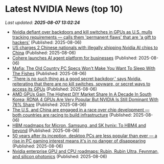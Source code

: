 # Latest NVIDIA News (top 10)
_Last updated: **2025-08-07 13:02:24**_

- [Nvidia defiant over backdoors and kill switches in GPUs as U.S. mulls tracking requirements — calls them 'permanent flaws' that are 'a gift to hackers'](https://www.tomshardware.com/pc-components/gpus/nvidia-defiant-over-backdoors-and-kill-switches-in-gpus-as-u-s-mulls-tracking-requirements-calls-them-permanent-flaws-that-are-a-gift-to-hackers) (Published: 2025-08-06)
- [US charges 2 Chinese nationals with illegally shipping Nvidia AI chips to China](https://www.theregister.com/2025/08/06/ai_chips_to_china_charges/) (Published: 2025-08-06)
- [Cohere launches AI agent platform for businesses](https://financialpost.com/technology/cohere-ai-agent-platform-businesses) (Published: 2025-08-06)
- [Mafia: The Old Country PC Specs Won't Make You Want To Sleep With The Fishes](https://www.gamespot.com/articles/mafia-the-old-country-pc-specs-wont-make-you-want-to-sleep-with-the-fishes/1100-6533723/) (Published: 2025-08-06)
- ['There is no such thing as a good secret backdoor,' says Nvidia, reiterating that there are no kill switches, spyware, or secret ways to access its GPUs](https://www.pcgamer.com/hardware/there-is-no-such-thing-as-a-good-secret-backdoor-says-nvidia-reiterating-that-there-are-no-kill-switches-spyware-or-secret-ways-to-access-its-gpus/) (Published: 2025-08-06)
- [AMD GPUs Gain The Highest DIY Market Share In A Decade In South Korea; RDNA 4 GPUs Are Very Popular But NVIDIA Is Still Dominant With 76% Share](https://wccftech.com/korean-diy-market-sees-the-highest-amd-gpu-share-in-the-last-10-years/) (Published: 2025-08-06)
- [The U.S. and China are engaged in a race over chip development — both countries are racing to build infrastructure](https://www.tomshardware.com/tech-industry/semiconductors/the-u-s-and-china-are-engaged-in-a-race-over-chip-development-both-countries-are-racing-to-build-infrastructure) (Published: 2025-08-06)
- [HBM roadmaps for Micron, Samsung, and SK hynix: To HBM4 and beyond](https://www.tomshardware.com/tech-industry/semiconductors/hbm-roadmaps-for-micron-samsung-and-sk-hynix-to-hbm4-and-beyond) (Published: 2025-08-06)
- [50 years after its inception, desktop PCs are less popular than ever — a rise in PC gaming interest means it's in no danger of disappearing](https://www.tomshardware.com/desktops/pc-building/50-years-after-its-inception-desktop-pcs-are-less-popular-than-ever-but-heres-why-theyll-never-go-away) (Published: 2025-08-06)
- [Nvidia enterprise GPU and CPU roadmaps: Rubin, Rubin Ultra, Feynman, and silicon photonics](https://www.tomshardware.com/tech-industry/semiconductors/nvidia-enterprise-roadmap-rubin-rubin-ultra-feynman-and-silicon-photonics) (Published: 2025-08-06)
